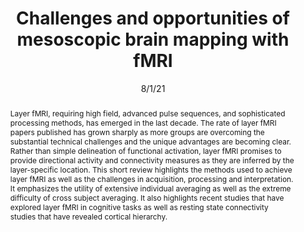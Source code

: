 ---
title: "Challenges and opportunities of mesoscopic brain mapping with fMRI"

date: 8/1/21
authors_string: Peter Bandettini, Laurentius Huber, Emily Finn
authors:
   - Peter Bandettini
   - Laurentius Huber
   - Emily Finn
author_ids:
   - peter_bandettini
   - renzo_huber
   - emily_finn
journal: 'Current Opinion in Behavioral Neurosciences'
volume: 40.0
issue: 
pages: 189-200
book_title: ''
publisher: ''
isbn: 
abstract: 'Layer fMRI, requiring high field, advanced pulse sequences, and sophisticated processing methods, has emerged in the last decade. The rate of layer fMRI papers published has grown sharply as more groups are overcoming the substantial technical challenges and the unique advantages are becoming clear. Rather than simple delineation of functional activation, layer fMRI promises to provide directional activity and connectivity measures as they are inferred by the layer-specific location. This short review highlights the methods used to achieve layer fMRI as well as the challenges in acquisition, processing and interpretation. It emphasizes the utility of extensive individual averaging as well as the extreme difficulty of cross subject averaging. It also highlights recent studies that have explored layer fMRI in cognitive tasks as well as resting state connectivity studies that have revealed cortical hierarchy.'
project_id: layer_fmri
paper_url: https://www.sciencedirect.com/science/article/pii/S2352154621001212
doi: 10.1016/j.cobeha.2021.06.002
data_loc: ''
code_loc: ''
file: '/assets/publications/'
file_name: ''
type: journal_article
pub_str: 'Current Opinion in Behavioral Neurosciences (8/1/) 40189-200'
layout: publication 
---